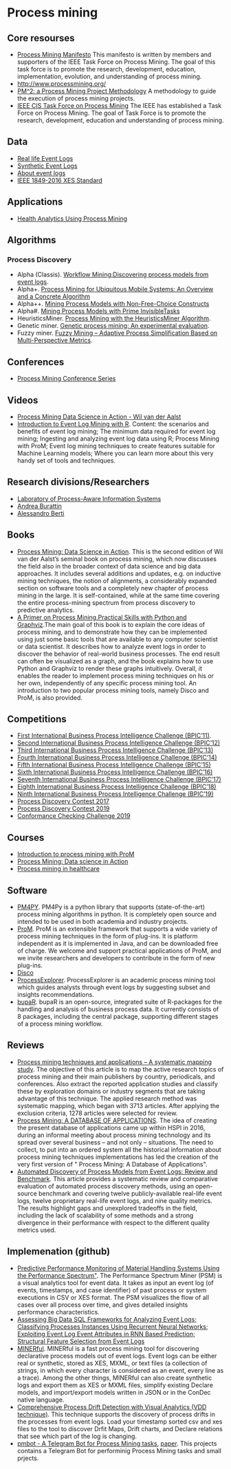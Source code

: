 # Process mining

## Core resourses
* [Process Mining Manifesto](https://www.win.tue.nl/ieeetfpm/downloads/Process%20Mining%20Manifesto.pdf)
This manifesto is written by members and supporters of the IEEE Task Force on Process Mining. The goal of this task force is to promote the research, development, education, implementation, evolution, and understanding of process mining.
* http://www.processmining.org/
* [PM^2: a Process Mining Project Methodology](http://www.processmining.org/_media/blogs/pub2015/pm2_processminingprojectmethodology.pdf) A methodology to guide the execution of process mining projects.
* [IEEE CIS Task Force on Process Mining](https://www.win.tue.nl/ieeetfpm/doku.php)  The IEEE has established a Task Force on Process Mining. The goal of Task Force is to promote the research, development, education and understanding of process mining.

## Data
* [Real life Event Logs](https://data.4tu.nl/repository/collection:event_logs_real)
* [Synthetic Event Logs](https://data.4tu.nl/repository/collection:event_logs_synthetic)
* [About event logs](http://www.processmining.org/logs/start)
* [IEEE 1849-2016 XES Standard](http://www.xes-standard.org/)

## Applications
* [Health Analytics Using Process Mining](http://www.processmining.org/health/start)

## Algorithms
### Process Discovery
* Alpha (Classis). [Workflow Mining:Discovering process models from event logs](http://wwwis.win.tue.nl/~wvdaalst/publications/p245.pdf).
* Alpha+. [Process Mining for Ubiquitous Mobile Systems: An Overview and a Concrete Algorithm](http://wwwis.win.tue.nl/~wvdaalst/publications/p244.pdf)
* Alpha++. [Mining Process Models with Non-Free-Choice Constructs](http://wwwis.win.tue.nl/~wvdaalst/publications/p394.pdf)
* Alpha#. [Mining Process Models with Prime InvisibleTasks](http://wwwis.win.tue.nl/~wvdaalst/old/publications/p575.pdf)
* HeuristicsMiner. [Process Mining with the HeuristicsMiner Algorithm](http://citeseerx.ist.psu.edu/viewdoc/download?doi=10.1.1.118.8288&rep=rep1&type=pdf).  
* Genetic miner. [Genetic process mining: An experimental evaluation](https://www.researchgate.net/publication/226194368_Genetic_process_mining_An_experimental_evaluation).
* Fuzzy miner. [Fuzzy Mining – Adaptive Process Simplification Based on Multi-Perspective Metrics](http://citeseerx.ist.psu.edu/viewdoc/download?doi=10.1.1.81.1207&rep=rep1&type=pdf). 

## Conferences
* [Process Mining Conference Series](https://icpmconference.org)

## Videos
* [Process Mining Data Science in Action - Wil van der Aalst](https://youtu.be/kIeLaNzw9hI)
* [Introduction to Event Log Mining with R](https://youtu.be/_KMiEEStB9g). Content: the scenarios and benefits of event log mining; The minimum data required for event log mining; Ingesting and analyzing event log data using R; Process Mining with ProM; Event log mining techniques to create features suitable for Machine Learning models; Where you can learn more about this very handy set of tools and techniques.

## Research divisions/Researchers
* [Laboratory of Process-Aware Information Systems](https://pais.hse.ru/en/)
* [Andrea Burattin](https://andrea.burattin.net/)
* [Alessandro Berti](http://www.alessandroberti.it/)

## Books
* [Process Mining: Data Science in Action](http://www.processmining.org/book/start). This is the second edition of Wil van der Aalst’s seminal book on process mining, which now discusses the field also in the broader context of data science and big data approaches. It includes several additions and updates, e.g. on inductive mining techniques, the notion of alignments, a considerably expanded section on software tools and a completely new chapter of process mining in the large. It is self-contained, while at the same time covering the entire process-mining spectrum from process discovery to predictive analytics.
* [A Primer on Process Mining.Practical Skills with Python and Graphviz](https://www.springer.com/gp/book/9783319564265).The main goal of this book is to explain the core ideas of process mining, and to demonstrate how they can be implemented using just some basic tools that are available to any computer scientist or data scientist. It describes how to analyze event logs in order to discover the behavior of real-world business processes. The end result can often be visualized as a graph, and the book explains how to use Python and Graphviz to render these graphs intuitively. Overall, it enables the reader to implement process mining techniques on his or her own, independently of any specific process mining tool. An introduction to two popular process mining tools, namely Disco and ProM, is also provided.

## Competitions
* [First International Business Process Intelligence Challenge (BPIC’11)](https://www.win.tue.nl/bpi/doku.php?id=2011:challenge). 
* [Second International Business Process Intelligence Challenge (BPIC’12)](https://www.win.tue.nl/bpi/doku.php?id=2012:challenge)
* [Third International Business Process Intelligence Challenge (BPIC’13)](https://www.win.tue.nl/bpi/doku.php?id=2013:challenge)
* [Fourth International Business Process Intelligence Challenge (BPIC’14)](https://www.win.tue.nl/bpi/doku.php?id=2014:challenge)
* [Fifth International Business Process Intelligence Challenge (BPIC’15)](https://www.win.tue.nl/bpi/doku.php?id=2015:challenge)
* [Sixth International Business Process Intelligence Challenge (BPIC’16)](https://www.win.tue.nl/bpi/doku.php?id=2016:challenge)
* [Seventh International Business Process Intelligence Challenge (BPIC’17)](https://www.win.tue.nl/bpi/doku.php?id=2017:challenge)
* [Eighth International Business Process Intelligence Challenge (BPIC’18)](https://www.win.tue.nl/bpi/doku.php?id=2018:challenge)
* [Ninth International Business Process Intelligence Challenge (BPIC’19)](https://icpmconference.org/2019/icpm-2019/contests-challenges/bpi-challenge-2019/)
* [Process Discovery Contest 2017](https://www.win.tue.nl/ieeetfpm/doku.php?id=shared:process_discovery_contest)
* [Process Discovery Contest 2019](https://icpmconference.org/2019/process-discovery-contest)
* [Conformance Checking Challenge 2019](https://icpmconference.org/2019/icpm-2019/contests-challenges/1st-conformance-checking-challenge-2019-ccc19/)

## Courses
* [Introduction to process mining with ProM](https://www.futurelearn.com/courses/process-mining)
* [Process Mining: Data science in Action](https://www.coursera.org/learn/process-mining)
* [Process mining in healthcare](https://www.futurelearn.com/courses/process-mining-healthcare)

## Software
* [PM4PY](http://pm4py.org/). PM4Py is a python library that supports (state-of-the-art) process mining algorithms in python. It is completely open source and intended to be used in both academia and industry projects.
* [ProM](http://www.promtools.org/). ProM is an extensible framework that supports a wide variety of process mining techniques in the form of plug-ins. It is platform independent as it is implemented in Java, and can be downloaded free of charge. We welcome and support practical applications of ProM, and we invite researchers and developers to contribute in the form of new plug-ins.
* [Disco](https://fluxicon.com/disco/)
* [ProcessExplorer](https://fileserver.tk.informatik.tu-darmstadt.de/AS/processexplorer/). ProcessExplorer is an academic process mining tool which guides analysts through event logs by suggesting subset and insights recommendations.
* [bupaR](https://www.bupar.net/). bupaR is an open-source, integrated suite of R-packages for the handling and analysis of business process data. It currently consists of 8 packages, including the central package, supporting different stages of a process mining workflow.

## Reviews
* [Process mining techniques and applications – A systematic mapping study](https://www.sciencedirect.com/science/article/pii/S0957417419303161). The objective of this article is to map the active research topics of process mining and their main publishers by country, periodicals, and conferences. Also extract the reported application studies and classify these by exploration domains or industry segments that are taking advantage of this technique. The applied research method was systematic mapping, which began with 3713 articles. After applying the exclusion criteria, 1278 articles were selected for review.
* [Process Mining: A DATABASE OF APPLICATIONS](https://www.win.tue.nl/ieeetfpm/lib/exe/fetch.php?media=news:process_mining_database_applications_2018b.pdf). The idea of creating the present database of applications came up within HSPI in 2016, during an informal meeting about process mining technology and its spread over several business – and not only – situations. The need to collect, to put into an ordered system all the historical information about process mining techniques implementations has led the creation of the very first version of " Process Mining: A Database of Applications".
* [Automated Discovery of Process Models from Event Logs: Review and Benchmark](https://arxiv.org/abs/1705.02288). This article provides a systematic review and comparative evaluation of automated process discovery methods, using an open-source benchmark and covering twelve publicly-available real-life event logs, twelve proprietary real-life event logs, and nine quality metrics. The results highlight gaps and unexplored tradeoffs in the field, including the lack of scalability of some methods and a strong divergence in their performance with respect to the different quality metrics used.

## Implemenation (github)
* [Predictive Performance Monitoring of Material Handling Systems Using the Performance Spectrum"](https://github.com/processmining-in-logistics/psm/tree/ppm). The Performance Spectrum Miner (PSM) is a visual analytics tool for event data. It takes as input an event log (of events, timestamps, and case identifier) of past process or system executions in CSV or XES format. The PSM visualizes the flow of all cases over all process over time, and gives detailed insights performance characteristics.
* [Assessing Big Data SQL Frameworks for Analyzing Event Logs; Classifying Processes Instances Using Recurrent Neural Networks; Exploiting Event Log Event Attributes in RNN Based Prediction; Structural Feature Selection from Event Logs](https://github.com/mhinkka/articles)
* [MINERful](https://github.com/cdc08x/MINERful). MINERful is a fast process mining tool for discovering declarative process models out of event logs. Event logs can be either real or synthetic, stored as XES, MXML, or text files (a collection of strings, in which every character is considered as an event, every line as a trace). Among the other things, MINERful can also create synthetic logs and export them as XES or MXML files, simplify existing Declare models, and import/export models written in JSON or in the ConDec native language.
* [Comprehensive Process Drift Detection with Visual Analytics (VDD technique)](https://github.com/yesanton/Process-Drift-Visualization-With-Declare). This technique supports the discovery of process drifts in the processes from event logs. Load your timestamp sorted csv and xes files to the tool to discover Drfit Maps, Drift charts, and Declare relations that see which part of the log is changing.
* [pmbot - A Telegram Bot for Process Mining tasks](https://github.com/delas/pmbot), [paper](https://andrea.burattin.net/public-files/publications/2019-bpm-demo.pdf). This projects contains a Telegram Bot for performinig Process Mining tasks and small prjects.
